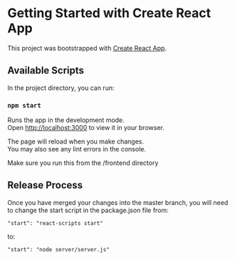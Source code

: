 # Getting Started with Create React App

This project was bootstrapped with [Create React App](https://github.com/facebook/create-react-app).

## Available Scripts

In the project directory, you can run:

### `npm start`

Runs the app in the development mode.\
Open [http://localhost:3000](http://localhost:3000) to view it in your browser.

The page will reload when you make changes.\
You may also see any lint errors in the console.

Make sure you run this from the /frontend directory

## Release Process

Once you have merged your changes into the master branch, you will need to change the start script in the package.json file from:

    "start": "react-scripts start"

to:

    "start": "node server/server.js"